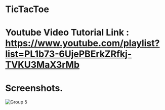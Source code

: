 # TicTacToe<br>
# Youtube Video Tutorial Link : https://www.youtube.com/playlist?list=PL1b73-6UjePBErkZRfkj-TVKU3MaX3rMb 
# Screenshots.
![Group 5](https://github.com/CodeInKotLang/TicTacToe/assets/110901093/8e34b6ba-a6fd-42d5-af38-7ac980499e86)
